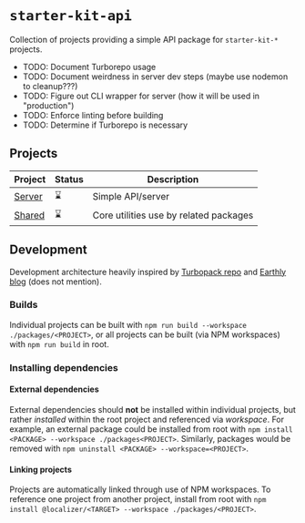 # `starter-kit-api`

Collection of projects providing a simple API package for `starter-kit-*` projects.

- TODO: Document Turborepo usage
- TODO: Document weirdness in server dev steps (maybe use nodemon to cleanup???)
- TODO: Figure out CLI wrapper for server (how it will be used in "production")
- TODO: Enforce linting before building
- TODO: Determine if Turborepo is necessary

## Projects

| Project | Status | Description |
|---------|--------|-------------|
| [Server](./packages/server/README.md) | ⌛ | Simple API/server
| [Shared](./packages/sharede/README.md) | ⌛ | Core utilities use by related packages

## Development

Development architecture heavily inspired by [Turbopack repo](https://turbo.build/repo/docs/handbook) and [Earthly blog](https://earthly.dev/blog/setup-typescript-monorepo/) (does not mention).

### Builds

Individual projects can be built with `npm run build --workspace ./packages/<PROJECT>`, or all projects can be built (via NPM workspaces) with `npm run build` in root.

### Installing dependencies

#### External dependencies

External dependencies should **not** be installed within individual projects, but rather _installed_ within the root project and referenced via _workspace_. For example, an external package could be installed from root with `npm install <PACKAGE> --workspace ./packages<PROJECT>`. Similarly, packages would be removed with `npm uninstall <PACKAGE> --workspace=<PROJECT>`.

#### Linking projects

Projects are automatically linked through use of NPM workspaces. To reference one project from another project, install from root with `npm install @localizer/<TARGET> --workspace ./packages/<PROJECT>`.
